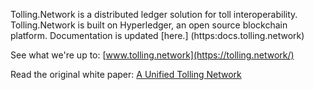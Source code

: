 Tolling.Network is a distributed ledger solution for toll interoperability. Tolling.Network is built on Hyperledger, an open source blockchain platform. Documentation is updated [here.] (https:docs.tolling.network)


See what we're up to: [www.tolling.network](https://tolling.network/)

Read the original white paper: [A Unified Tolling Network](https://milliganpartners.com/unified-tolling-network/)
